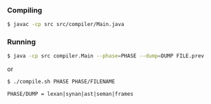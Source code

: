 ### Compiling

```sh
$ javac -cp src src/compiler/Main.java
```

### Running

```sh
$ java -cp src compiler.Main --phase=PHASE --dump=DUMP FILE.prev
```
or
```sh
$ ./compile.sh PHASE PHASE/FILENAME
```

```
PHASE/DUMP = lexan|synan|ast|seman|frames
```
